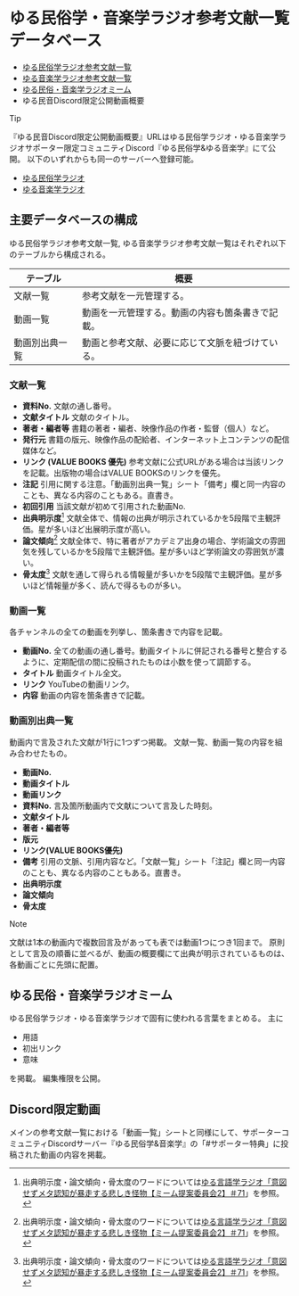 # ゆる民俗学・音楽学ラジオ参考文献一覧データベース

- [ゆる民俗学ラジオ参考文献一覧](https://docs.google.com/spreadsheets/d/1VD_IeGuFJMMIn4TWTwWmu7EZXFUDUCNVL_RxVCoXTi0/edit#gid=0)
- [ゆる音楽学ラジオ参考文献一覧](https://docs.google.com/spreadsheets/d/1BBnRDZjznC0IsGdwzJzfae6-uLb8VZTUZtW4eLJT72U/edit?gid=0#gid=0)
- [ゆる民俗・音楽学ラジオミーム](https://docs.google.com/spreadsheets/d/1n9-SPtC8H_7y670WLHjeHaJpzStXsiEhS9nsDWijbYs/edit?gid=0#gid=0)
- ゆる民音Discord限定公開動画概要

> [!TIP]
> 『ゆる民音Discord限定公開動画概要』URLはゆる民俗学ラジオ・ゆる音楽学ラジオサポーター限定コミュニティDiscord『ゆる民俗学&ゆる音楽学』にて公開。
> 以下のいずれからも同一のサーバーへ登録可能。
> - [ゆる民俗学ラジオ](https://yurugakuto.com/minzoku)
> - [ゆる音楽学ラジオ](https://yurugakuto.com/ongaku)

## 主要データベースの構成

ゆる民俗学ラジオ参考文献一覧, ゆる音楽学ラジオ参考文献一覧はそれぞれ以下のテーブルから構成される。

| テーブル | 概要 |
| - | - |
| 文献一覧 | 参考文献を一元管理する。|
| 動画一覧 | 動画を一元管理する。動画の内容も箇条書きで記載。|
| 動画別出典一覧 | 動画と参考文献、必要に応じて文脈を紐づけている。|

### 文献一覧

- **資料No.** 文献の通し番号。
- **文献タイトル** 文献のタイトル。
- **著者・編者等** 書籍の著者・編者、映像作品の作者・監督（個人）など。
- **発行元** 書籍の版元、映像作品の配給者、インターネット上コンテンツの配信媒体など。
- **リンク (VALUE BOOKS 優先)** 参考文献に公式URLがある場合は当該リンクを記載。出版物の場合はVALUE BOOKSのリンクを優先。
- **注記** 引用に関する注意。「動画別出典一覧」シート「備考」欄と同一内容のことも、異なる内容のこともある。直書き。
- **初回引用** 当該文献が初めて引用された動画No.
- **出典明示度**[^1] 文献全体で、情報の出典が明示されているかを5段階で主観評価。星が多いほど出展明示度が高い。
- **論文傾向**[^1] 文献全体で、特に著者がアカデミア出身の場合、学術論文の雰囲気を残しているかを5段階で主観評価。星が多いほど学術論文の雰囲気が濃い。
- **骨太度**[^1] 文献を通して得られる情報量が多いかを5段階で主観評価。星が多いほど情報量が多く、読んで得るものが多い。

[^1]: 出典明示度・論文傾向・骨太度のワードについては[ゆる言語学ラジオ「意図せずメタ認知が暴走する悲しき怪物【ミーム提案委員会2】＃71](https://www.youtube.com/watch?v=sj7eer2tArs)」を参照。

### 動画一覧

各チャンネルの全ての動画を列挙し、箇条書きで内容を記載。

- **動画No.** 全ての動画の通し番号。動画タイトルに併記される番号と整合するように、定期配信の間に投稿されたものは小数を使って調節する。
- **タイトル** 動画タイトル全文。
- **リンク** YouTubeの動画リンク。
- **内容** 動画の内容を箇条書きで記載。

### 動画別出典一覧

動画内で言及された文献が1行に1つずつ掲載。
文献一覧、動画一覧の内容を組み合わせたもの。

- **動画No.**
- **動画タイトル**
- **動画リンク**
- **資料No.** 言及箇所動画内で文献について言及した時刻。
- **文献タイトル**
- **著者・編者等**
- **版元**
- **リンク(VALUE BOOKS優先)**
- **備考** 引用の文脈、引用内容など。「文献一覧」シート「注記」欄と同一内容のことも、異なる内容のこともある。直書き。
- **出典明示度**
- **論文傾向**
- **骨太度**

> [!NOTE]
> 文献は1本の動画内で複数回言及があっても表では動画1つにつき1回まで。
> 原則として言及の順番に並べるが、動画の概要欄にて出典が明示されているものは、各動画ごとに先頭に配置。

## ゆる民俗・音楽学ラジオミーム

ゆる民俗学ラジオ・ゆる音楽学ラジオで固有に使われる言葉をまとめる。
主に

- 用語
- 初出リンク
- 意味

を掲載。
編集権限を公開。

## Discord限定動画

メインの参考文献一覧における「動画一覧」シートと同様にして、サポーターコミュニティDiscordサーバー『ゆる民俗学&音楽学』の「#サポーター特典」に投稿された動画の内容を掲載。
